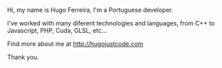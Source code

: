 Hi, my name is Hugo Ferreira, I'm a Portuguese developer.

I've worked with many diferent technologies and languages, from C++ to Javascript, PHP, Cuda, GLSL, etc...

Find more about me at http://hugojustcode.com 

Thank you.
